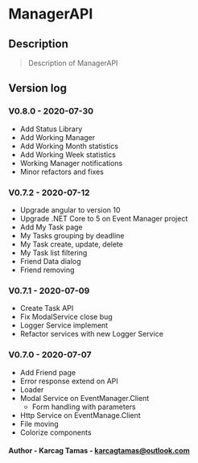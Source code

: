 # ManagerAPI

## Description

> Description of ManagerAPI

## Version log

### V0.8.0 - 2020-07-30
- Add Status Library
- Add Working Manager
- Add Working Month statistics
- Add Working Week statistics
- Working Manager notifications
- Minor refactors and fixes

### V0.7.2 - 2020-07-12

- Upgrade angular to version 10
- Upgrade .NET Core to 5 on Event Manager project
- Add My Task page
- My Tasks grouping by deadline
- My Task create, update, delete
- My Task list filtering
- Friend Data dialog
- Friend removing

### V0.7.1 - 2020-07-09

- Create Task API
- Fix ModalService close bug
- Logger Service implement
- Refactor services with new Logger Service

### V0.7.0 - 2020-07-07

- Add Friend page
- Error response extend on API
- Loader
- Modal Service on EventManager.Client
  - Form handling with parameters
- Http Service on EventManage.Client
- File moving
- Colorize components

#### Author - **Karcag Tamas - karcagtamas@outlook.com**
